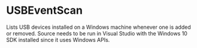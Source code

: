 # USBEventScan
Lists USB devices installed on a Windows machine whenever one is added or removed. 
Source needs to be run in Visual Studio with the Windows 10 SDK installed since it uses Windows APIs.
